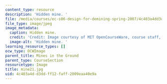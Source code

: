 ```yaml
---
content_type: resource
description: 'Hidden mine. '
file: /media/courses/ec-s06-design-for-demining-spring-2007/4c403a4dd3ddff12faff2009eaa40e9a_mine21.jpg
file_type: image/jpeg
image_metadata:
  caption: Hidden mine.
  credit: 'Credit: Image courtesy of MIT OpenCourseWare, course staff, and students.'
  image-alt: 'Hidden mine. '
learning_resource_types: []
ocw_type: OCWImage
parent_title: Mines in the Ground
parent_type: CourseSection
resourcetype: Image
title: mine21.jpg
uid: 4c403a4d-d3dd-ff12-faff-2009eaa40e9a
---
```

